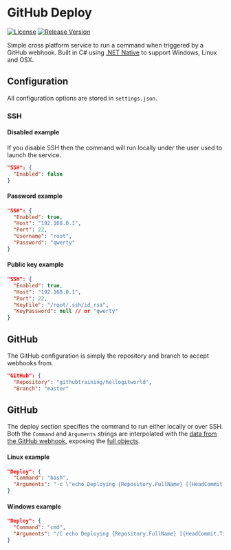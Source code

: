 # GitHub Deploy
[![License](https://img.shields.io/github/license/JoeBiellik/ghd.svg)](LICENSE.md)
[![Release Version](https://img.shields.io/github/release/JoeBiellik/ghd.svg)](https://github.com/JoeBiellik/ghd/releases)

Simple cross platform service to run a command when triggered by a GitHub webhook. Built in C# using [.NET Native](https://msdn.microsoft.com/en-us/library/dn584397\(v=vs.110\).aspx) to support Windows, Linux and OSX.

## Configuration
All configuration options are stored in `settings.json`.

### SSH
#### Disabled example
If you disable SSH then the command will run locally under the user used to launch the service.

```json
"SSH": {
  "Enabled": false
}
```

#### Password example
```json
"SSH": {
  "Enabled": true,
  "Host": "192.168.0.1",
  "Port": 22,
  "Username": "root",
  "Password": "qwerty"
}
```

#### Public key example
```json
"SSH": {
  "Enabled": true,
  "Host": "192.168.0.1",
  "Port": 22,
  "KeyFile": "/root/.ssh/id_rsa",
  "KeyPassword": null // or "qwerty"
}
```

## GitHub
The GitHub configuration is simply the repository and branch to accept webhooks from.

```json
"GitHub": {
  "Repository": "githubtraining/hellogitworld",
  "Branch": "master"
```

## GitHub
The deploy section specifies the command to run either locally or over SSH.
Both the `Command` and `Arguments` strings are interpolated with the [data from the GitHub webhook](https://developer.github.com/v3/activity/events/types/#pushevent), exposing the [full objects](Webhooks/GitHub.cs).

#### Linux example
```json
"Deploy": {
  "Command": "bash",
  "Arguments": "-c \"echo Deploying {Repository.FullName} [{HeadCommit.Timestamp}]: {HeadCommit.Message}\""
}
```

#### Windows example
```json
"Deploy": {
  "Command": "cmd",
  "Arguments": "/C echo Deploying {Repository.FullName} [{HeadCommit.Timestamp}]: {HeadCommit.Message}"
}
```
